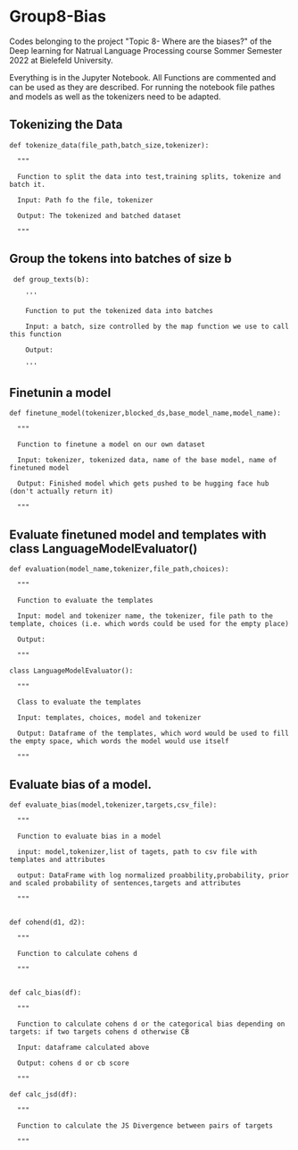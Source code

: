 # Group8-Bias

Codes belonging to the project "Topic 8- Where are the biases?" of the Deep learning for Natrual Language Processing course Sommer Semester 2022 at Bielefeld University.

Everything is in the Jupyter Notebook. All Functions are commented and can be used as they are described. For running the notebook file pathes and models as well as the tokenizers need to be adapted.

## Tokenizing the Data

    def tokenize_data(file_path,batch_size,tokenizer):

      """

      Function to split the data into test,training splits, tokenize and batch it.

      Input: Path fo the file, tokenizer

      Output: The tokenized and batched dataset

      """
  

## Group the tokens into batches of size b

     def group_texts(b):

        '''

        Function to put the tokenized data into batches

        Input: a batch, size controlled by the map function we use to call this function

        Output: 

        '''
  
## Finetunin a model
    def finetune_model(tokenizer,blocked_ds,base_model_name,model_name):

      """

      Function to finetune a model on our own dataset

      Input: tokenizer, tokenized data, name of the base model, name of finetuned model

      Output: Finished model which gets pushed to be hugging face hub (don't actually return it)

      """
  
  
 ## Evaluate finetuned model and templates with class LanguageModelEvaluator() 
 
    def evaluation(model_name,tokenizer,file_path,choices):

      """

      Function to evaluate the templates

      Input: model and tokenizer name, the tokenizer, file path to the template, choices (i.e. which words could be used for the empty place)

      Output:

      """
  
    class LanguageModelEvaluator():

      """

      Class to evaluate the templates

      Input: templates, choices, model and tokenizer

      Output: Dataframe of the templates, which word would be used to fill the empty space, which words the model would use itself

      """

  
 ## Evaluate bias of a model. 
 
    def evaluate_bias(model,tokenizer,targets,csv_file):

      """

      Function to evaluate bias in a model

      input: model,tokenizer,list of tagets, path to csv file with templates and attributes

      output: DataFrame with log normalized proabbility,probability, prior and scaled probability of sentences,targets and attributes

      """

 
    def cohend(d1, d2):

      """

      Function to calculate cohens d

      """
  
  
    def calc_bias(df):

      """

      Function to calculate cohens d or the categorical bias depending on targets: if two targets cohens d otherwise CB

      Input: dataframe calculated above

      Output: cohens d or cb score

      """  
  
    def calc_jsd(df):

      """

      Function to calculate the JS Divergence between pairs of targets

      """
  
